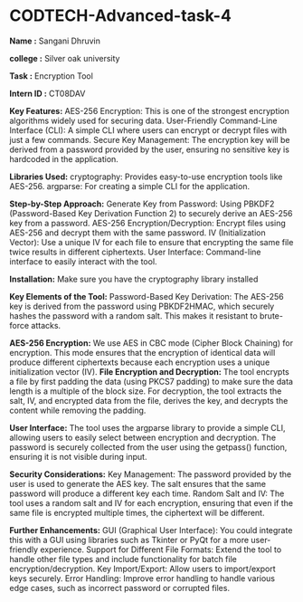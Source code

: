# CODTECH-Advanced-task-4

**Name :** Sangani Dhruvin

**college :** Silver oak university

**Task :** Encryption Tool

**Intern ID :** CT08DAV

**Key Features:**
AES-256 Encryption: This is one of the strongest encryption algorithms widely used for securing data.
User-Friendly Command-Line Interface (CLI): A simple CLI where users can encrypt or decrypt files with just a few commands.
Secure Key Management: The encryption key will be derived from a password provided by the user, ensuring no sensitive key is hardcoded in the application.

**Libraries Used:**
cryptography: Provides easy-to-use encryption tools like AES-256.
argparse: For creating a simple CLI for the application.

**Step-by-Step Approach:**
Generate Key from Password: Using PBKDF2 (Password-Based Key Derivation Function 2) to securely derive an AES-256 key from a password.
AES-256 Encryption/Decryption: Encrypt files using AES-256 and decrypt them with the same password.
IV (Initialization Vector): Use a unique IV for each file to ensure that encrypting the same file twice results in different ciphertexts.
User Interface: Command-line interface to easily interact with the tool.

**Installation:**
Make sure you have the cryptography library installed

**Key Elements of the Tool:**
Password-Based Key Derivation:
The AES-256 key is derived from the password using PBKDF2HMAC, which securely hashes the password with a random salt. This makes it resistant to brute-force attacks.

**AES-256 Encryption:**
We use AES in CBC mode (Cipher Block Chaining) for encryption. This mode ensures that the encryption of identical data will produce different ciphertexts because each encryption uses a unique initialization vector (IV).
**File Encryption and Decryption:**
The tool encrypts a file by first padding the data (using PKCS7 padding) to make sure the data length is a multiple of the block size.
For decryption, the tool extracts the salt, IV, and encrypted data from the file, derives the key, and decrypts the content while removing the padding.

**User Interface:**
The tool uses the argparse library to provide a simple CLI, allowing users to easily select between encryption and decryption.
The password is securely collected from the user using the getpass() function, ensuring it is not visible during input.

**Security Considerations:**
Key Management: The password provided by the user is used to generate the AES key. The salt ensures that the same password will produce a different key each time.
Random Salt and IV: The tool uses a random salt and IV for each encryption, ensuring that even if the same file is encrypted multiple times, the ciphertext will be different.

**Further Enhancements:**
GUI (Graphical User Interface): You could integrate this with a GUI using libraries such as Tkinter or PyQt for a more user-friendly experience.
Support for Different File Formats: Extend the tool to handle other file types and include functionality for batch file encryption/decryption.
Key Import/Export: Allow users to import/export keys securely.
Error Handling: Improve error handling to handle various edge cases, such as incorrect password or corrupted files.

